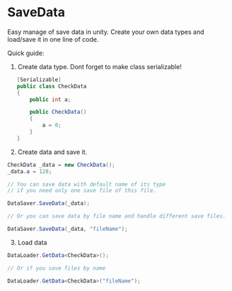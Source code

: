 # SaveData
Easy manage of save data in unity. Create your own data types and load/save it in one line of code.

Quick guide:

1. Create data type. Dont forget to make class serializable!
```csharp
   [Serializable]
   public class CheckData
   {
       public int a;

       public CheckData()
       {
           a = 0;
       }
   }
```

2. Create data and save it.
```csharp
CheckData _data = new CheckData();
_data.a = 128;

// You can save data with default name of its type
// if you need only one save file of this file.

DataSaver.SaveData(_data);

// Or you can save data by file name and handle different save files.

DataSaver.SaveData(_data, "fileName");
```

3. Load data
```csharp
DataLoader.GetData<CheckData>();

// Or if you save files by name

DataLoader.GetData<CheckData>("fileName");
```
